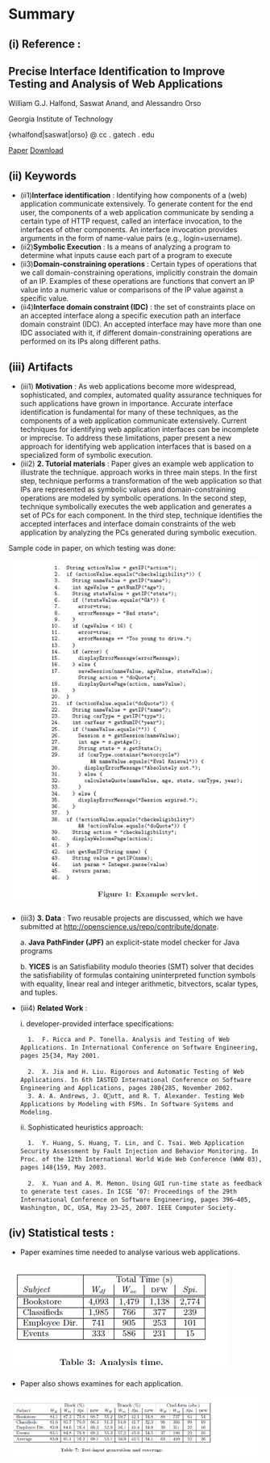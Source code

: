 # Summary 
## (i) Reference : 
## Precise Interface Identification to Improve Testing and Analysis of Web Applications
William G.J. Halfond, Saswat Anand, and Alessandro Orso

Georgia Institute of Technology

{whalfond|saswat|orso} @ cc . gatech . edu

[Paper](http://dl.acm.org/citation.cfm?id=1572305)
[Download](http://www-bcf.usc.edu/~halfond/papers/halfond09issta.pdf)

## (ii) Keywords
  * (ii1)**Interface identification** : Identifying how components of a (web) application communicate extensively. To generate content for the end user, the components of a web application communicate by sending a certain type of HTTP request,
called an interface invocation, to the interfaces of other components. An interface invocation provides arguments in the form of name-value pairs (e.g., login=username).
  * (ii2)**Symbolic Execution** : Is a means of analyzing a program to determine what inputs cause each part of a program to execute
  * (ii3)**Domain-constraining operations** : Certain types of operations that we call domain-constraining operations, implicitly constrain the domain of an IP. Examples of these operations are functions that convert an IP value into a numeric value or comparisons of the IP value against a specific value.
  * (ii4)**Interface domain constraint (IDC)** : the set of constraints place on an accepted interface along a specific execution path an interface domain constraint (IDC). An accepted interface may have more than one IDC associated with it, if different domain-constraining operations are performed on its IPs along different paths.

## (iii) Artifacts
* (iii1) **Motivation** : As web applications become more widespread, sophisticated, and complex, automated quality assurance techniques for such applications have grown in importance. Accurate interface identification is fundamental for many of these techniques, as the components of a web application communicate extensively. Current techniques for identifying web application interfaces can be incomplete or imprecise. To address these limitations, paper present a new approach for identifying web application interfaces that is based on a specialized form of symbolic execution.
* (iii2) **2.	Tutorial materials** : Paper gives an example web application to illustrate the technique. approach works in three main steps. In the first step, technique performs a transformation of the web application so that IPs are represented as symbolic values and domain-constraining operations are modeled by symbolic operations. In the second step, technique symbolically executes the web application and generates a set of PCs for each component. In the third step, technique identifies the accepted interfaces and interface domain constraints of the web application by analyzing the PCs generated during symbolic execution.

Sample code in paper, on which testing was done:

![code](images/servlet.png)

* (iii3) **3.	Data** : Two reusable projects are discussed, which we have submitted  at http://openscience.us/repo/contribute/donate.

    a.	**Java PathFinder (JPF)** an explicit-state model checker for Java programs

    b.	**YICES** is an Satisfiability modulo theories (SMT) solver that decides the satisfiability of formulas containing uninterpreted function symbols with equality, linear real and integer arithmetic, bitvectors, scalar types, and tuples.

* (iii4) **Related Work** : 

    i.	developer-provided interface specifications:
    
        1.	F. Ricca and P. Tonella. Analysis and Testing of Web Applications. In International Conference on Software Engineering, pages 25{34, May 2001.
      
        2.	X. Jia and H. Liu. Rigorous and Automatic Testing of Web Applications. In 6th IASTED International Conference on Software Engineering and Applications, pages 280{285, November 2002.
        3. A. A. Andrews, J. Outt, and R. T. Alexander. Testing Web Applications by Modeling with FSMs. In Software Systems and Modeling.

    ii.	Sophisticated heuristics approach:
    
        1.	Y. Huang, S. Huang, T. Lin, and C. Tsai. Web Application Security Assessment by Fault Injection and Behavior Monitoring. In Proc. of the 12th International World Wide Web Conference (WWW 03), pages 148{159, May 2003.
      
        2.	X. Yuan and A. M. Memon. Using GUI run-time state as feedback to generate test cases. In ICSE ’07: Proceedings of the 29th International Conference on Software Engineering, pages 396–405, Washington, DC, USA, May 23–25, 2007. IEEE Computer Society.

## (iv) Statistical tests	:
  * Paper examines time needed to analyse various web applications. 

![at](images/at.png)

  * Paper also shows examines for each application.

![coverage](images/coverage.png)
